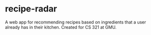 # recipe-radar
A web app for recommending recipes based on ingredients that a user already has in their kitchen. Created for CS 321 at GMU.
